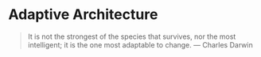 # Adaptive Architecture

> It is not the strongest of the species that survives, nor the most intelligent; it is the one most adaptable to change. — Charles Darwin
